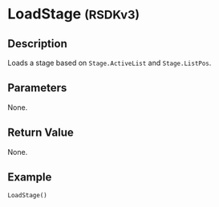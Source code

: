 # LoadStage <small>(RSDKv3)</small>

## Description
Loads a stage based on `Stage.ActiveList` and `Stage.ListPos`.

## Parameters
None.

## Return Value
None.

## Example
```
LoadStage()
```